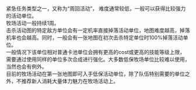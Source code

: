 紧急任务类型之一，又称为“周回活动”， 难度通常较低，一般可以获得比较强力的活动单位。
<br>牧场活动一般持续1周。
<br>击杀活动图的特定敌方单位会有一定机率直接掉落活动单位，地图难度越高，掉落机率也会越高。同时，一般会有一张地图在初次击杀特定单位时100%掉落活动单位。
<br>一般情况下该单位相对普通卡池单位会拥有更高的cost或更高的技能等级上限，需要通过使用同样的单位多次合成进行强化。大多数低保牧场单位比较难以使用，当然也会有例外。
<br>目前的牧场活动在第一张地图即可入手低保活动单位，除了队伍特别需要的单位之外，不推荐新人消耗大量体力魅力在牧场活动上。
